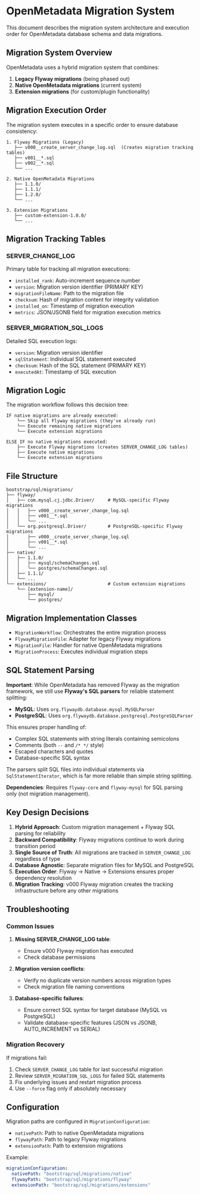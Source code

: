 # OpenMetadata Migration System

This document describes the migration system architecture and execution order for OpenMetadata database schema and data migrations.

## Migration System Overview

OpenMetadata uses a hybrid migration system that combines:
1. **Legacy Flyway migrations** (being phased out)
2. **Native OpenMetadata migrations** (current system)
3. **Extension migrations** (for custom/plugin functionality)

## Migration Execution Order

The migration system executes in a specific order to ensure database consistency:

```
1. Flyway Migrations (Legacy)
   ├── v000__create_server_change_log.sql  (Creates migration tracking tables)
   ├── v001__*.sql
   ├── v002__*.sql
   └── ...

2. Native OpenMetadata Migrations
   ├── 1.1.0/
   ├── 1.1.1/
   ├── 1.2.0/
   └── ...

3. Extension Migrations
   ├── custom-extension-1.0.0/
   └── ...
```

## Migration Tracking Tables

### SERVER_CHANGE_LOG
Primary table for tracking all migration executions:
- `installed_rank`: Auto-increment sequence number
- `version`: Migration version identifier (PRIMARY KEY)
- `migrationFileName`: Path to the migration file
- `checksum`: Hash of migration content for integrity validation
- `installed_on`: Timestamp of migration execution
- `metrics`: JSON/JSONB field for migration execution metrics

### SERVER_MIGRATION_SQL_LOGS
Detailed SQL execution logs:
- `version`: Migration version identifier
- `sqlStatement`: Individual SQL statement executed
- `checksum`: Hash of the SQL statement (PRIMARY KEY)
- `executedAt`: Timestamp of SQL execution

## Migration Logic

The migration workflow follows this decision tree:

```
IF native migrations are already executed:
    └── Skip all Flyway migrations (they've already run)
    └── Execute remaining native migrations
    └── Execute extension migrations

ELSE IF no native migrations executed:
    ├── Execute Flyway migrations (creates SERVER_CHANGE_LOG tables)
    ├── Execute native migrations  
    └── Execute extension migrations
```

## File Structure

```
bootstrap/sql/migrations/
├── flyway/
│   ├── com.mysql.cj.jdbc.Driver/     # MySQL-specific Flyway migrations
│   │   ├── v000__create_server_change_log.sql
│   │   ├── v001__*.sql
│   │   └── ...
│   └── org.postgresql.Driver/        # PostgreSQL-specific Flyway migrations
│       ├── v000__create_server_change_log.sql
│       ├── v001__*.sql
│       └── ...
├── native/
│   ├── 1.1.0/
│   │   ├── mysql/schemaChanges.sql
│   │   └── postgres/schemaChanges.sql
│   ├── 1.1.1/
│   └── ...
└── extensions/                       # Custom extension migrations
    └── [extension-name]/
        ├── mysql/
        └── postgres/
```

## Migration Implementation Classes

- `MigrationWorkflow`: Orchestrates the entire migration process
- `FlywayMigrationFile`: Adapter for legacy Flyway migrations
- `MigrationFile`: Handler for native OpenMetadata migrations
- `MigrationProcess`: Executes individual migration steps

## SQL Statement Parsing

**Important**: While OpenMetadata has removed Flyway as the migration framework, we still use **Flyway's SQL parsers** for reliable statement splitting:

- **MySQL**: Uses `org.flywaydb.database.mysql.MySQLParser`
- **PostgreSQL**: Uses `org.flywaydb.database.postgresql.PostgreSQLParser`

This ensures proper handling of:
- Complex SQL statements with string literals containing semicolons
- Comments (both `--` and `/* */` style)
- Escaped characters and quotes
- Database-specific SQL syntax

The parsers split SQL files into individual statements via `SqlStatementIterator`, which is far more reliable than simple string splitting.

**Dependencies**: Requires `flyway-core` and `flyway-mysql` for SQL parsing only (not migration management).

## Key Design Decisions

1. **Hybrid Approach**: Custom migration management + Flyway SQL parsing for reliability
2. **Backward Compatibility**: Flyway migrations continue to work during transition period
3. **Single Source of Truth**: All migrations are tracked in `SERVER_CHANGE_LOG` regardless of type
4. **Database Agnostic**: Separate migration files for MySQL and PostgreSQL
5. **Execution Order**: Flyway → Native → Extensions ensures proper dependency resolution
6. **Migration Tracking**: v000 Flyway migration creates the tracking infrastructure before any other migrations

## Troubleshooting

### Common Issues

1. **Missing SERVER_CHANGE_LOG table**:
   - Ensure v000 Flyway migration has executed
   - Check database permissions

2. **Migration version conflicts**:
   - Verify no duplicate version numbers across migration types
   - Check migration file naming conventions

3. **Database-specific failures**:
   - Ensure correct SQL syntax for target database (MySQL vs PostgreSQL)
   - Validate database-specific features (JSON vs JSONB, AUTO_INCREMENT vs SERIAL)

### Migration Recovery

If migrations fail:
1. Check `SERVER_CHANGE_LOG` table for last successful migration
2. Review `SERVER_MIGRATION_SQL_LOGS` for failed SQL statements
3. Fix underlying issues and restart migration process
4. Use `--force` flag only if absolutely necessary

## Configuration

Migration paths are configured in `MigrationConfiguration`:
- `nativePath`: Path to native OpenMetadata migrations
- `flywayPath`: Path to legacy Flyway migrations  
- `extensionPath`: Path to extension migrations

Example:
```yaml
migrationConfiguration:
  nativePath: "bootstrap/sql/migrations/native"
  flywayPath: "bootstrap/sql/migrations/flyway"
  extensionPath: "bootstrap/sql/migrations/extensions"
```